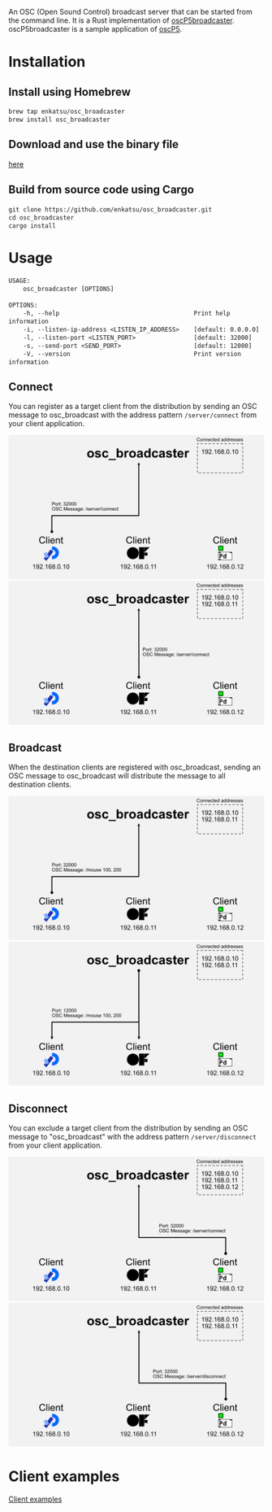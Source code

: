 An OSC (Open Sound Control) broadcast server that can be started from the command line.
It is a Rust implementation of [oscP5broadcaster](https://sojamo.de/libraries/oscP5/examples/oscP5broadcaster/oscP5broadcaster.pde).
oscP5broadcaster is a sample application of [oscP5](https://sojamo.de/libraries/oscP5/).

# Installation

## Install using Homebrew

```shell
brew tap enkatsu/osc_broadcaster
brew install osc_broadcaster
```

## Download and use the binary file

[here](https://github.com/enkatsu/osc_broadcaster/releases)

## Build from source code using Cargo

```shell
git clone https://github.com/enkatsu/osc_broadcaster.git
cd osc_broadcaster
cargo install
```

# Usage

```
USAGE:
    osc_broadcaster [OPTIONS]

OPTIONS:
    -h, --help                                     Print help information
    -i, --listen-ip-address <LISTEN_IP_ADDRESS>    [default: 0.0.0.0]
    -l, --listen-port <LISTEN_PORT>                [default: 32000]
    -s, --send-port <SEND_PORT>                    [default: 12000]
    -V, --version                                  Print version information
```

## Connect

You can register as a target client from the distribution by sending an OSC message to osc_broadcast with the address pattern `/server/connect` from your client application.

![](image/figure/1.png)
![](image/figure/2.png)

## Broadcast

When the destination clients are registered with osc_broadcast, sending an OSC message to osc_broadcast will distribute the message to all destination clients.

![](image/figure/3.png)
![](image/figure/4.png)

## Disconnect

You can exclude a target client from the distribution by sending an OSC message to "osc_broadcast" with the address pattern `/server/disconnect` from your client application.

![](image/figure/5.png)
![](image/figure/8.png)

# Client examples

[Client examples](./client_examples)
